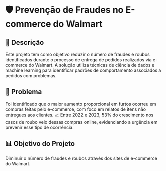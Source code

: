 # 🛡️ Prevenção de Fraudes no E-commerce do Walmart
## 🧠 Descrição
Este projeto tem como objetivo reduzir o número de fraudes e roubos identificados durante o processo de entrega de pedidos realizados via e-commerce do Walmart. A solução utiliza técnicas de ciência de dados e machine learning para identificar padrões de comportamento associados a pedidos com problemas.

## 🎯 Problema
Foi identificado que o maior aumento proporcional em furtos ocorreu em compras feitas pelo e-commerce, com foco em relatos de itens não entregues aos clientes.
📈 Entre 2022 e 2023, 53% do crescimento nos casos de roubo veio dessas compras online, evidenciando a urgência em prevenir esse tipo de ocorrência.

## 📊 Objetivo do Projeto
Diminuir o número de fraudes e roubos através dos sites de e-commerce do Walmart. 
